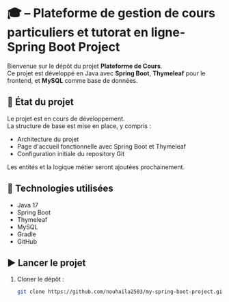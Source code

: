 # 🎓 – Plateforme de gestion de cours particuliers et tutorat en ligne- Spring Boot Project

Bienvenue sur le dépôt du projet **Plateforme de Cours**.  
Ce projet est développé en Java avec **Spring Boot**, **Thymeleaf** pour le frontend, et **MySQL** comme base de données.

## 🚧 État du projet

Le projet est en cours de développement.  
La structure de base est mise en place, y compris :

- Architecture du projet
- Page d'accueil fonctionnelle avec Spring Boot et Thymeleaf
- Configuration initiale du repository Git

Les entités et la logique métier seront ajoutées prochainement.

## 🔧 Technologies utilisées

- Java 17
- Spring Boot
- Thymeleaf
- MySQL
- Gradle
- GitHub

## ▶️ Lancer le projet

1. Cloner le dépôt :
   ```bash
   git clone https://github.com/nouhaila2503/my-spring-boot-project.git
